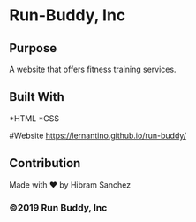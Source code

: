 # Run-Buddy, Inc

## Purpose
A website that offers fitness training services.

## Built With
*HTML
*CSS

#Website
https://lernantino.github.io/run-buddy/

## Contribution
Made with ❤️ by Hibram Sanchez

### ©️2019 Run Buddy, Inc 
